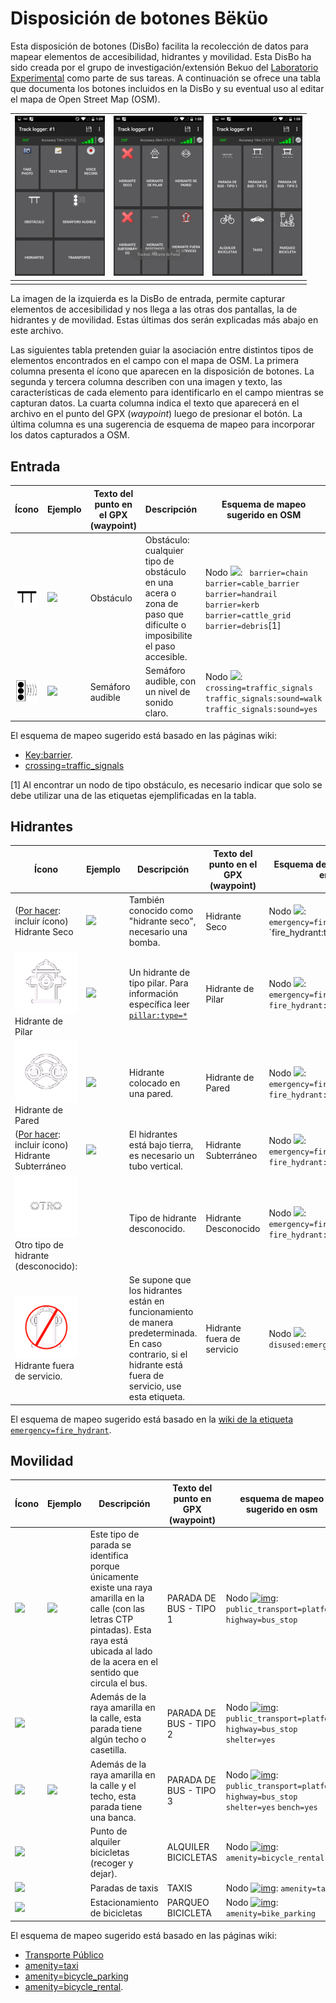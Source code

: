 # Disposición de botones Bëküo

Esta disposición de botones (DisBo) facilita la recolección de datos para mapear elementos de accesibilidad, hidrantes y movilidad. Esta DisBo ha sido creada por el grupo de investigación/extensión Bekuo del [Laboratorio Experimental](labexp.org) como parte de sus tareas.  A continuación se ofrece una tabla que documenta los botones incluidos en la DisBo y su eventual uso al editar el mapa de Open Street Map (OSM).

| <img src="docu/bekuo1.jpg" style="zoom:25%;" /> | <img src="docu/bekuo2.jpg" style="zoom:25%;" /> | <img src="docu/bekuo3.jpg" style="zoom:25%;" /> |
| ----------------------------------------------- | ----------------------------------------------- | ----------------------------------------------- |
|                                                 |                                                 |                                                 |

La imagen de la izquierda es la DisBo de entrada, permite capturar elementos de accesibilidad y nos llega a las otras dos pantallas, la de hidrantes y de movilidad. Estas últimas dos serán explicadas más abajo en este archivo.  

Las siguientes tabla pretenden guiar la asociación entre distintos tipos de elementos encontrados en el campo con el mapa de OSM. La primera columna presenta el ícono que aparecen en la disposición de botones. La segunda y tercera columna describen con una imagen y texto, las características de cada elemento para identificarlo en el campo mientras se capturan datos.  La cuarta columna indica el texto que aparecerá en el archivo en el punto del GPX  (*waypoint*) luego de presionar el botón. La última columna es una sugerencia de esquema de mapeo para incorporar los datos capturados a OSM.

## Entrada

| Ícono  |Ejemplo| Texto del punto en el GPX (waypoint)  | Descripción   | Esquema de mapeo sugerido en OSM   |
|--------|-------|---------------------------------------|---------------|------------------------------------|
|<img src="https://github.com/EmmanuelAB/Pruebas/blob/master/negros/obstaculo.png?raw=true" width="100" heigth="100">|<img src="https://img.bizator.com/a/2000361552/wmb/4-offer-to-buy-automatic-chain-barrier-sat-came-italy.JPG" width="250" heigth="250"> | Obstáculo  | Obstáculo: cualquier tipo de obstáculo en una acera o zona de paso que dificulte o imposibilite el paso accesible.  | Nodo ![](https://wiki.openstreetmap.org/w/images/2/20/Mf_node.svg): ` barrier=chain` `barrier=cable_barrier` `barrier=handrail` `barrier=kerb` `barrier=cattle_grid` `barrier=debris`[1] |
|<img src="https://github.com/EmmanuelAB/Pruebas/blob/master/negros/semaforo.png?raw=true" width="100" heigth="100">|<img src="https://globalaccessibilitynews.com/files/2014/05/DSC_012.jpg" width="150" heigth="150">|  Semáforo audible  | Semáforo audible, con un nivel de sonido claro.|Nodo ![](https://wiki.openstreetmap.org/w/images/2/20/Mf_node.svg): ` crossing=traffic_signals`  `traffic_signals:sound=walk` `traffic_signals:sound=yes` |



El esquema de mapeo sugerido está basado en las páginas wiki:

*  [Key:barrier](https://wiki.openstreetmap.org/wiki/ES:Key:barrier).
* [crossing=traffic_signals](https://wiki.openstreetmap.org/wiki/ES:Tag:crossing%3Dtraffic_signals)

[1] Al encontrar un nodo de tipo obstáculo, es necesario indicar que solo se debe utilizar una de las etiquetas ejemplificadas en la tabla.

## Hidrantes


| Ícono                                                        | Ejemplo                                                      | Descripción                                                  | Texto del punto en el GPX (waypoint) | Esquema de mapeo sugerido en OSM                             |
| ------------------------------------------------------------ | ------------------------------------------------------------ | ------------------------------------------------------------ | ------------------------------------ | ------------------------------------------------------------ |
| (<u>Por hacer</u>: incluir ícono) Hidrante Seco              | ![](https://wiki.openstreetmap.org/w/images/thumb/3/33/Hydrants_20130326_112938.JPG/150px-Hydrants_20130326_112938.JPG) | También conocido como "hidrante seco", necesario una bomba.  | Hidrante Seco                        | Nodo ![](https://wiki.openstreetmap.org/w/images/2/20/Mf_node.svg): `emergency=fire_hydrant` `fire_hydrant:type=pipe |
| <img src="bekuo_icons/App-01.png" style="zoom:33%;background-color: gray;" /> Hidrante de Pilar | ![](https://upload.wikimedia.org/wikipedia/commons/thumb/f/fd/Downtown_Charlottesville_fire_hydrant_1.jpg/150px-Downtown_Charlottesville_fire_hydrant_1.jpg) | Un hidrante de tipo pilar. Para información específica leer [`pillar:type=*`](https://wiki.openstreetmap.org/w/index.php?title=ES:Tag:emergency%3Dfire_hydrant#pillar:type.3D.2A) | Hidrante de Pilar                    | Nodo ![](https://wiki.openstreetmap.org/w/images/2/20/Mf_node.svg): `emergency=fire_hydrant` `fire_hydrant:type=pillar` |
| <img src="bekuo_icons/App-02.png" style="zoom:33%;background-color: gray;" /> Hidrante de Pared | ![](https://upload.wikimedia.org/wikipedia/commons/thumb/9/9b/Guentherscheid_Tunnel_Rescue4.jpg/225px-Guentherscheid_Tunnel_Rescue4.jpg) | Hidrante colocado en una pared.                              | Hidrante de Pared                    | Nodo ![](https://wiki.openstreetmap.org/w/images/2/20/Mf_node.svg): `emergency=fire_hydrant` `fire_hydrant:type=wall` |
| (<u>Por hacer</u>: incluir ícono) Hidrante Subterráneo       | ![](https://upload.wikimedia.org/wikipedia/commons/thumb/6/65/Berlin_hydrant_20050211_p1000517.jpg/200px-Berlin_hydrant_20050211_p1000517.jpg) | El hidrantes está bajo tierra, es necesario un tubo vertical. | Hidrante Subterráneo                 | Nodo ![](https://wiki.openstreetmap.org/w/images/2/20/Mf_node.svg): `emergency=fire_hydrant` `fire_hydrant:type=underground` |
| <img src="bekuo_icons/App-04.png" style="zoom:33%;background-color: gray;" />Otro tipo de hidrante (desconocido): |                                                              | Tipo de hidrante desconocido.                                | Hidrante Desconocido                 | Nodo ![](https://wiki.openstreetmap.org/w/images/2/20/Mf_node.svg): `emergency=fire_hydrant` `fire_hydrant:type=unknown` |
| <img src="bekuo_icons/App-10.png" style="zoom:33%;background-color: gray;" /> Hidrante fuera de servicio. |                                                              | Se supone que los hidrantes están en funcionamiento de manera  predeterminada. En caso contrario, si el hidrante está fuera de  servicio, use esta etiqueta. | Hidrante fuera de servicio           | Nodo ![](https://wiki.openstreetmap.org/w/images/2/20/Mf_node.svg): `disused:emergency=fire_hydrant` |

El esquema de mapeo sugerido está basado en la [wiki de la etiqueta `emergency=fire_hydrant`](https://wiki.openstreetmap.org/wiki/ES:Tag:emergency%3Dfire_hydrant).


## Movilidad



| Ícono                                                        | Ejemplo                                                      | Descripción                                                  | Texto del punto en GPX (waypoint) | esquema de mapeo sugerido en osm                             |
| ------------------------------------------------------------ | ------------------------------------------------------------ | ------------------------------------------------------------ | --------------------------------- | ------------------------------------------------------------ |
| ![](https://camo.githubusercontent.com/c037fdcd7751c13affbe6f2fc6a0fb9cbd3ade654c01fafb8e9e4bcdcfdc3546/68747470733a2f2f696d6167652e6962622e636f2f696e316172472f626f746f6e5f312e706e67) | ![](https://upload.wikimedia.org/wikipedia/commons/thumb/d/de/ParadaBusesB%C3%A1sica.jpg/225px-ParadaBusesB%C3%A1sica.jpg) | Este tipo de parada se identifica porque únicamente existe una raya amarilla en la calle (con las letras CTP pintadas). Esta raya está ubicada al lado de la acera en el sentido que circula el bus. | PARADA DE BUS - TIPO 1            | Nodo [![img](https://camo.githubusercontent.com/bd6b1b568387ada2e14bf83490363ec7882dea8f5283efcbe3369bace8e87610/68747470733a2f2f77696b692e6f70656e7374726565746d61702e6f72672f772f696d616765732f322f32302f4d665f6e6f64652e737667)](https://camo.githubusercontent.com/bd6b1b568387ada2e14bf83490363ec7882dea8f5283efcbe3369bace8e87610/68747470733a2f2f77696b692e6f70656e7374726565746d61702e6f72672f772f696d616765732f322f32302f4d665f6e6f64652e737667): `public_transport=platform` `highway=bus_stop` |
| ![](https://camo.githubusercontent.com/e079ec224c2ebea9cf49d9002d867523b4ccf8bd8e9b384f30188e611f3d7cca/68747470733a2f2f696d6167652e6962622e636f2f6d68434335622f626f746f6e5f322e706e67) |                                                              | Además de la raya amarilla en la calle, esta parada tiene algún techo o casetilla. | PARADA DE BUS - TIPO 2            | Nodo [![img](https://camo.githubusercontent.com/bd6b1b568387ada2e14bf83490363ec7882dea8f5283efcbe3369bace8e87610/68747470733a2f2f77696b692e6f70656e7374726565746d61702e6f72672f772f696d616765732f322f32302f4d665f6e6f64652e737667)](https://camo.githubusercontent.com/bd6b1b568387ada2e14bf83490363ec7882dea8f5283efcbe3369bace8e87610/68747470733a2f2f77696b692e6f70656e7374726565746d61702e6f72672f772f696d616765732f322f32302f4d665f6e6f64652e737667): `public_transport=platform` `highway=bus_stop` `shelter=yes` |
| ![](https://camo.githubusercontent.com/80a3ef4d120ac46de7c81daa0a2eac72ee4b8177aef59c74ebf8110d8e8aa9ac/68747470733a2f2f696d6167652e6962622e636f2f66506e5a4a772f626f746f6e5f332e706e67) | ![](https://wiki.openstreetmap.org/w/images/thumb/b/b7/San_isidro1.jpg/236px-San_isidro1.jpg) | Además de la raya amarilla en la calle y el techo, esta parada tiene una banca. | PARADA DE BUS - TIPO 3            | Nodo [![img](https://camo.githubusercontent.com/bd6b1b568387ada2e14bf83490363ec7882dea8f5283efcbe3369bace8e87610/68747470733a2f2f77696b692e6f70656e7374726565746d61702e6f72672f772f696d616765732f322f32302f4d665f6e6f64652e737667)](https://camo.githubusercontent.com/bd6b1b568387ada2e14bf83490363ec7882dea8f5283efcbe3369bace8e87610/68747470733a2f2f77696b692e6f70656e7374726565746d61702e6f72672f772f696d616765732f322f32302f4d665f6e6f64652e737667): `public_transport=platform` `highway=bus_stop ` `shelter=yes` `bench=yes` |
| ![](https://camo.githubusercontent.com/2166c9027b14c53febd1b35ccf129117215e8f340f89d4d98be2d4e5eed73a7d/68747470733a2f2f696d6167652e6962622e636f2f6a43504835622f626f746f6e5f372e706e67) |                                                              | Punto de alquiler bicicletas (recoger y dejar).              | ALQUILER BICICLETAS               | Nodo [![img](https://camo.githubusercontent.com/bd6b1b568387ada2e14bf83490363ec7882dea8f5283efcbe3369bace8e87610/68747470733a2f2f77696b692e6f70656e7374726565746d61702e6f72672f772f696d616765732f322f32302f4d665f6e6f64652e737667)](https://camo.githubusercontent.com/bd6b1b568387ada2e14bf83490363ec7882dea8f5283efcbe3369bace8e87610/68747470733a2f2f77696b692e6f70656e7374726565746d61702e6f72672f772f696d616765732f322f32302f4d665f6e6f64652e737667): `amenity=bicycle_rental` |
| ![](https://camo.githubusercontent.com/489b7691939202a35b847ba29714b2290503e4623c84142e46f983c9bd58ae6e/68747470733a2f2f696d6167652e6962622e636f2f64534c654a772f626f746f6e5f352e706e67) |                                                              | Paradas de taxis                                             | TAXIS                             | Nodo [![img](https://camo.githubusercontent.com/bd6b1b568387ada2e14bf83490363ec7882dea8f5283efcbe3369bace8e87610/68747470733a2f2f77696b692e6f70656e7374726565746d61702e6f72672f772f696d616765732f322f32302f4d665f6e6f64652e737667)](https://camo.githubusercontent.com/bd6b1b568387ada2e14bf83490363ec7882dea8f5283efcbe3369bace8e87610/68747470733a2f2f77696b692e6f70656e7374726565746d61702e6f72672f772f696d616765732f322f32302f4d665f6e6f64652e737667): `amenity=taxi` |
| ![](https://camo.githubusercontent.com/2263aa62c489f13a7b85a700374249288ba1c3b51054d2d43634e8176337a1cb/68747470733a2f2f696d6167652e6962622e636f2f6b6542456b622f626f746f6e5f382e706e67) |                                                              | Estacionamiento de bicicletas                                | PARQUEO BICICLETA                 | Nodo [![img](https://camo.githubusercontent.com/bd6b1b568387ada2e14bf83490363ec7882dea8f5283efcbe3369bace8e87610/68747470733a2f2f77696b692e6f70656e7374726565746d61702e6f72672f772f696d616765732f322f32302f4d665f6e6f64652e737667)](https://camo.githubusercontent.com/bd6b1b568387ada2e14bf83490363ec7882dea8f5283efcbe3369bace8e87610/68747470733a2f2f77696b692e6f70656e7374726565746d61702e6f72672f772f696d616765732f322f32302f4d665f6e6f64652e737667): `amenity=bike_parking` |

El esquema de mapeo sugerido está basado en las páginas wiki:

* [Transporte Público](https://wiki.openstreetmap.org/wiki/Public_transport)
* [amenity=taxi](https://wiki.openstreetmap.org/wiki/Tag:amenity%3Dtaxi)
* [amenity=bicycle_parking](https://wiki.openstreetmap.org/wiki/Tag:amenity%3Dbicycle_parking)
* [amenity=bicycle_rental](https://wiki.openstreetmap.org/wiki/Tag:amenity%3Dbicycle_rental).  

